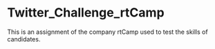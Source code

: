 # Twitter_Challenge_rtCamp
This is an assignment of the company rtCamp used to test the skills of candidates.

